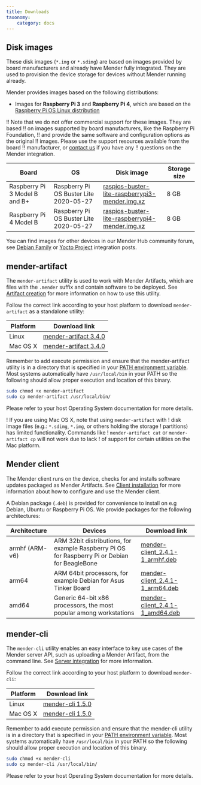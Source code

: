```yaml
---
title: Downloads
taxonomy:
    category: docs
---
```


## Disk images

These disk images (`*.img` or `*.sdimg`) are based on images provided by board
manufacturers and already have Mender fully integrated. They are used to
provision the device storage for devices without Mender running already.

Mender provides images based on the following distributions:

* Images for **Raspberry Pi 3** and **Raspberry Pi 4**, which are based on the
  [Raspberry Pi OS Linux
  distribution](https://www.raspberrypi.org/downloads/raspberry-pi-os/?target=_blank)

!! Note that we do not offer commercial support for these images. They are based
!! on images supported by board manufacturers, like the Raspberry Pi Foundation,
!! and provide the same software and configuration options as the original
!! images. Please use the support resources available from the board
!! manufacturer, or [contact us](mailto:contact@mender.io) if you have any
!! questions on the Mender integration.

| Board                         | OS                              | Disk image                                                                                         | Storage size |
|-------------------------------|---------------------------------|----------------------------------------------------------------------------------------------------|--------------|
| Raspberry Pi 3 Model B and B+ | Raspberry Pi OS Buster Lite 2020-05-27 | [raspios-buster-lite-raspberrypi3-mender.img.xz][raspios-buster-lite-raspberrypi3-mender.img.xz] | 8 GB         |
| Raspberry Pi 4 Model B        | Raspberry Pi OS Buster Lite 2020-05-27 | [raspios-buster-lite-raspberrypi4-mender.img.xz][raspios-buster-lite-raspberrypi4-mender.img.xz] | 8 GB         |

<!--AUTOVERSION: "mender-%.img.xz"/mender-convert-client -->
[raspios-buster-lite-raspberrypi3-mender.img.xz]: https://d4o6e0uccgv40.cloudfront.net/2020-05-27-raspios-buster-lite-armhf/arm/2020-05-27-raspios-buster-lite-armhf-raspberrypi3-mender-2.4.0.img.xz
[raspios-buster-lite-raspberrypi4-mender.img.xz]: https://d4o6e0uccgv40.cloudfront.net/2020-05-27-raspios-buster-lite-armhf/arm/2020-05-27-raspios-buster-lite-armhf-raspberrypi4-mender-2.4.0.img.xz

You can find images for other devices in our Mender Hub community forum, see
[Debian Family](https://hub.mender.io/c/board-integrations/debian-family/11?target=_blank) or
[Yocto Project](https://hub.mender.io/c/board-integrations/yocto-project/10?target=_blank)
integration posts.


## mender-artifact

The `mender-artifact` utility is used to work with Mender Artifacts,
which are files with the `.mender` suffix and contain software to be deployed.
See [Artifact creation](../06.Artifact-creation/chapter.md) for more information on how to
use this utility.

Follow the correct link according to your host platform to download
`mender-artifact` as a standalone utility:

<!--AUTOVERSION: "mender-artifact %"/mender-artifact -->
| Platform | Download link                                                |
|----------|--------------------------------------------------------------|
| Linux    | [mender-artifact 3.4.0][x.x.x_mender-artifact-linux]     |
| Mac OS X | [mender-artifact 3.4.0][x.x.x_mender-artifact-darwin] |

Remember to add execute permission and ensure that the mender-artifact utility is in a directory that is specified in your [PATH environment variable](https://en.wikipedia.org/wiki/PATH_(variable)?target=_blank). Most systems automatically have `/usr/local/bin` in your PATH so the following should allow proper execution and location of this binary.

```bash
sudo chmod +x mender-artifact
sudo cp mender-artifact /usr/local/bin/
```

Please refer to your host Operating System documentation for more details.


<!--AUTOVERSION: "mender-artifact/%/"/mender-artifact -->
[x.x.x_mender-artifact-linux]: https://d1b0l86ne08fsf.cloudfront.net/mender-artifact/3.4.0/linux/mender-artifact
<!--AUTOVERSION: "mender-artifact/%/"/mender-artifact -->
[x.x.x_mender-artifact-darwin]: https://d1b0l86ne08fsf.cloudfront.net/mender-artifact/3.4.0/darwin/mender-artifact

! If you are using Mac OS X, note that using `mender-artifact` with
! disk image files (e.g.: `*.sdimg`, `*.img`, or others holding the storage
! partitions) has limited functionality. Commands like
! `mender-artifact cat` or `mender-artifact cp` will not work due to lack
! of support for certain utilities on the Mac platform.


## Mender client

The Mender client runs on the device, checks for and installs
software updates packaged as Mender Artifacts.
See [Client installation](../03.Client-installation/chapter.md) for more information
about how to configure and use the Mender client.

A Debian package (`.deb`) is provided for convenience to install on e.g Debian,
Ubuntu or Raspberry Pi OS. We provide packages for the following architectures:

<!--AUTOVERSION: "mender-client_%-1"/mender -->
| Architecture   | Devices                                   | Download link                                                       |
|----------------|-------------------------------------------|---------------------------------------------------------------------|
| armhf (ARM-v6) | ARM 32bit distributions, for example Raspberry Pi OS for Raspberry Pi or Debian for BeagleBone | [mender-client_2.4.1-1_armhf.deb][mender-client_x.x.x-1_armhf.deb] |
| arm64 | ARM 64bit processors, for example Debian for Asus Tinker Board | [mender-client_2.4.1-1_arm64.deb][mender-client_x.x.x-1_arm64.deb] |
| amd64 | Generic 64-bit x86 processors, the most popular among workstations | [mender-client_2.4.1-1_amd64.deb][mender-client_x.x.x-1_amd64.deb] |

<!--AUTOVERSION: "cloudfront.net/%/"/mender "mender-client_%-1_armhf.deb"/mender -->
[mender-client_x.x.x-1_armhf.deb]: https://d1b0l86ne08fsf.cloudfront.net/2.4.1/dist-packages/debian/armhf/mender-client_2.4.1-1_armhf.deb
<!--AUTOVERSION: "cloudfront.net/%/"/mender "mender-client_%-1_arm64.deb"/mender -->
[mender-client_x.x.x-1_arm64.deb]: https://d1b0l86ne08fsf.cloudfront.net/2.4.1/dist-packages/debian/arm64/mender-client_2.4.1-1_arm64.deb
<!--AUTOVERSION: "cloudfront.net/%/"/mender "mender-client_%-1_amd64.deb"/mender -->
[mender-client_x.x.x-1_amd64.deb]: https://d1b0l86ne08fsf.cloudfront.net/2.4.1/dist-packages/debian/amd64/mender-client_2.4.1-1_amd64.deb


## mender-cli

The `mender-cli` utility enables an easy interface to key use cases
of the Mender server API, such as uploading a Mender Artifact, from
the command line. See [Server integration](../08.Server-integration/chapter.md) for
more information.

Follow the correct link according to your host platform to download `mender-cli`:

<!--AUTOVERSION: "mender-cli %"/mender-cli -->
| Platform | Download link                                                |
|----------|--------------------------------------------------------------|
| Linux    | [mender-cli 1.5.0][x.x.x_mender-cli-linux]                  |
| Mac OS X | [mender-cli 1.5.0][x.x.x_mender-cli-darwin]                 |


Remember to add execute permission and ensure that the mender-cli utility is in a directory that is specified in your [PATH environment variable](https://en.wikipedia.org/wiki/PATH_(variable)?target=_blank). Most systems automatically have `/usr/local/bin` in your PATH so the following should allow proper execution and location of this binary.

```bash
sudo chmod +x mender-cli
sudo cp mender-cli /usr/local/bin/
```

Please refer to your host Operating System documentation for more details.

<!--AUTOVERSION: "mender-cli/%/"/mender-cli -->
[x.x.x_mender-cli-linux]: https://d1b0l86ne08fsf.cloudfront.net/mender-cli/1.5.0/linux/mender-cli
<!--AUTOVERSION: "mender-cli/%/"/mender-cli -->
[x.x.x_mender-cli-darwin]: https://d1b0l86ne08fsf.cloudfront.net/mender-cli/1.5.0/darwin/mender-cli
